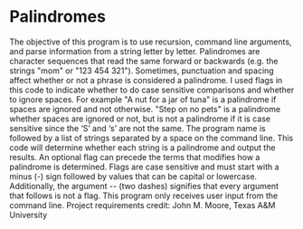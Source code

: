 # Palindromes
The objective of this program is to use recursion, command line arguments, and parse information 
from a string letter by letter. Palindromes are character sequences that read the same forward or 
backwards (e.g. the strings "mom" or "123 454 321"). Sometimes, punctuation and spacing affect whether 
or not a phrase is considered a palindrome. I used flags in this code to indicate whether to do case 
sensitive comparisons and whether to ignore spaces. For example "A nut for a jar of tuna" is a palindrome 
if spaces are ignored and not otherwise. "Step on no pets" is a palindrome whether spaces are ignored 
or not, but is not a palindrome if it is case sensitive since the ‘S’ and ‘s’ are not the same. The 
program name is followed by a list of strings separated by a space on the command line. This code will 
determine whether each string is a palindrome and output the results. An optional flag can precede the 
terms that modifies how a palindrome is determined. Flags are case sensitive and must start with a minus 
(-) sign followed by values that can be capital or lowercase. Additionally, the argument -- (two dashes) 
signifies that every argument that follows is not a flag. This program only receives user input from the command line. 
Project requirements credit: John M. Moore, Texas A&M University
